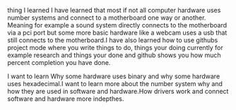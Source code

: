 thing I learned 
I have learned that most if not all computer hardware uses number systems and connect to a motherboard one way or another.
Meaning for example a sound system directly connects to the motherboard via a pci port but some more basic hardware like a
webcam uses a usb that still connects to the motherboard.I have also learned how to use githubs project mode where you write 
things to do, things your doing currently for example research and things your done and github shows you how much percent completion 
you have done.


I want to learn 
Why some hardware uses binary and why some hardware uses hexadecimal.I want to learn more about the number system why 
and how they are used in software and hardware.How drivers work and connect software and hardware more indepthes.
